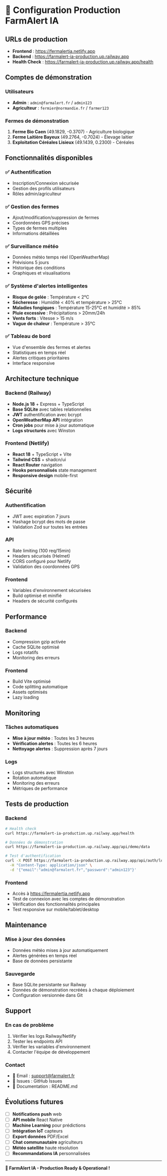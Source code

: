 # 🚀 Configuration Production FarmAlert IA

## URLs de production

- **Frontend** : https://fermalertia.netlify.app
- **Backend** : https://farmalert-ia-production.up.railway.app
- **Health Check** : https://farmalert-ia-production.up.railway.app/health

## Comptes de démonstration

### Utilisateurs
- **Admin** : `admin@farmalert.fr` / `admin123`
- **Agriculteur** : `fermier@normandie.fr` / `farmer123`

### Fermes de démonstration
1. **Ferme Bio Caen** (49.1829, -0.3707) - Agriculture biologique
2. **Ferme Laitière Bayeux** (49.2764, -0.7024) - Élevage laitier
3. **Exploitation Céréales Lisieux** (49.1439, 0.2300) - Céréales

## Fonctionnalités disponibles

### ✅ Authentification
- Inscription/Connexion sécurisée
- Gestion des profils utilisateurs
- Rôles admin/agriculteur

### ✅ Gestion des fermes
- Ajout/modification/suppression de fermes
- Coordonnées GPS précises
- Types de fermes multiples
- Informations détaillées

### ✅ Surveillance météo
- Données météo temps réel (OpenWeatherMap)
- Prévisions 5 jours
- Historique des conditions
- Graphiques et visualisations

### ✅ Système d'alertes intelligentes
- **Risque de gelée** : Température < 2°C
- **Sécheresse** : Humidité < 40% et température > 25°C
- **Maladies fongiques** : Température 15-25°C et humidité > 85%
- **Pluie excessive** : Précipitations > 20mm/24h
- **Vents forts** : Vitesse > 15 m/s
- **Vague de chaleur** : Température > 35°C

### ✅ Tableau de bord
- Vue d'ensemble des fermes et alertes
- Statistiques en temps réel
- Alertes critiques prioritaires
- Interface responsive

## Architecture technique

### Backend (Railway)
- **Node.js 18** + Express + TypeScript
- **Base SQLite** avec tables relationnelles
- **JWT** authentification avec bcrypt
- **OpenWeatherMap API** intégration
- **Cron jobs** pour mise à jour automatique
- **Logs structurés** avec Winston

### Frontend (Netlify)
- **React 18** + TypeScript + Vite
- **Tailwind CSS** + shadcn/ui
- **React Router** navigation
- **Hooks personnalisés** state management
- **Responsive design** mobile-first

## Sécurité

### Authentification
- JWT avec expiration 7 jours
- Hashage bcrypt des mots de passe
- Validation Zod sur toutes les entrées

### API
- Rate limiting (100 req/15min)
- Headers sécurisés (Helmet)
- CORS configuré pour Netlify
- Validation des coordonnées GPS

### Frontend
- Variables d'environnement sécurisées
- Build optimisé et minifié
- Headers de sécurité configurés

## Performance

### Backend
- Compression gzip activée
- Cache SQLite optimisé
- Logs rotatifs
- Monitoring des erreurs

### Frontend
- Build Vite optimisé
- Code splitting automatique
- Assets optimisés
- Lazy loading

## Monitoring

### Tâches automatiques
- **Mise à jour météo** : Toutes les 3 heures
- **Vérification alertes** : Toutes les 6 heures
- **Nettoyage alertes** : Suppression après 7 jours

### Logs
- Logs structurés avec Winston
- Rotation automatique
- Monitoring des erreurs
- Métriques de performance

## Tests de production

### Backend
```bash
# Health check
curl https://farmalert-ia-production.up.railway.app/health

# Données de démonstration
curl https://farmalert-ia-production.up.railway.app/api/demo/data

# Test d'authentification
curl -X POST https://farmalert-ia-production.up.railway.app/api/auth/login \
  -H "Content-Type: application/json" \
  -d '{"email":"admin@farmalert.fr","password":"admin123"}'
```

### Frontend
- Accès à https://fermalertia.netlify.app
- Test de connexion avec les comptes de démonstration
- Vérification des fonctionnalités principales
- Test responsive sur mobile/tablet/desktop

## Maintenance

### Mise à jour des données
- Données météo mises à jour automatiquement
- Alertes générées en temps réel
- Base de données persistante

### Sauvegarde
- Base SQLite persistante sur Railway
- Données de démonstration recréées à chaque déploiement
- Configuration versionnée dans Git

## Support

### En cas de problème
1. Vérifier les logs Railway/Netlify
2. Tester les endpoints API
3. Vérifier les variables d'environnement
4. Contacter l'équipe de développement

### Contact
- 📧 Email : support@farmalert.fr
- 🐛 Issues : GitHub Issues
- 📖 Documentation : README.md

## Évolutions futures

- [ ] **Notifications push** web
- [ ] **API mobile** React Native
- [ ] **Machine Learning** pour prédictions
- [ ] **Intégration IoT** capteurs
- [ ] **Export données** PDF/Excel
- [ ] **Chat communautaire** agriculteurs
- [ ] **Météo satellite** haute résolution
- [ ] **Recommandations IA** personnalisées

---

**🌾 FarmAlert IA - Production Ready & Operational !**